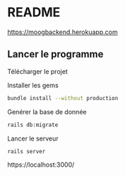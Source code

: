 # README


https://moogbackend.herokuapp.com

## Lancer le programme  
Télécharger le projet


Installer les gems
```sh
bundle install --without production
```
Genérer la base de donnée
```sh
rails db:migrate
```
Lancer le serveur 
```sh
rails server
```

https://localhost:3000/
